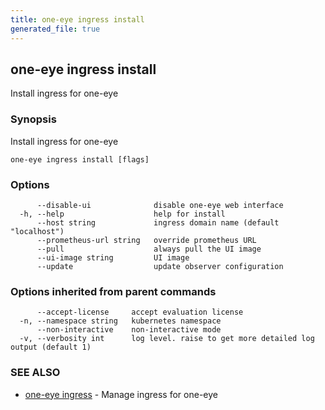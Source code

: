 ```yaml
---
title: one-eye ingress install
generated_file: true
---
```

## one-eye ingress install

Install ingress for one-eye

### Synopsis

Install ingress for one-eye

```
one-eye ingress install [flags]
```

### Options

```
      --disable-ui              disable one-eye web interface
  -h, --help                    help for install
      --host string             ingress domain name (default "localhost")
      --prometheus-url string   override prometheus URL
      --pull                    always pull the UI image
      --ui-image string         UI image
      --update                  update observer configuration
```

### Options inherited from parent commands

```
      --accept-license     accept evaluation license
  -n, --namespace string   kubernetes namespace
      --non-interactive    non-interactive mode
  -v, --verbosity int      log level. raise to get more detailed log output (default 1)
```

### SEE ALSO

* [one-eye ingress](/docs/one-eye/cli/reference/one-eye_ingress/)	 - Manage ingress for one-eye

